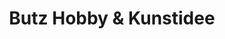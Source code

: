 ---
title: "Butz Hobby & Kunstidee"
url: /bad-saeckingen/butz-hobby-und-kunstidee/
shop: Andenken
---